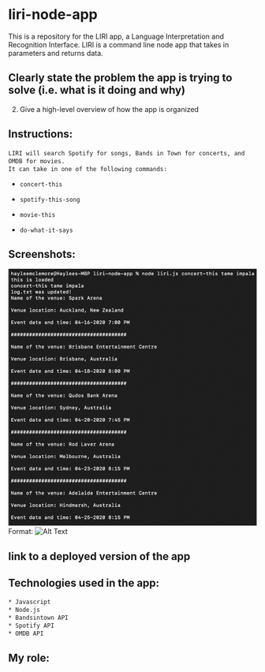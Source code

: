 # liri-node-app

This is a repository for the LIRI app, a Language Interpretation and Recognition Interface. LIRI is a command line node app that takes in parameters and returns data.

## Clearly state the problem the app is trying to solve (i.e. what is it doing and why)

2. Give a high-level overview of how the app is organized

## Instructions:
    LIRI will search Spotify for songs, Bands in Town for concerts, and OMDB for movies.
    It can take in one of the following commands:

   * `concert-this`

   * `spotify-this-song`

   * `movie-this`

   * `do-what-it-says`

## Screenshots: 
![concert-this](./assets/images/concert-this.png)
Format: ![Alt Text](url)

## link to a deployed version of the app

## Technologies used in the app:
    * Javascript
    * Node.js
    * Bandsintown API
    * Spotify API
    * OMDB API

## My role:
